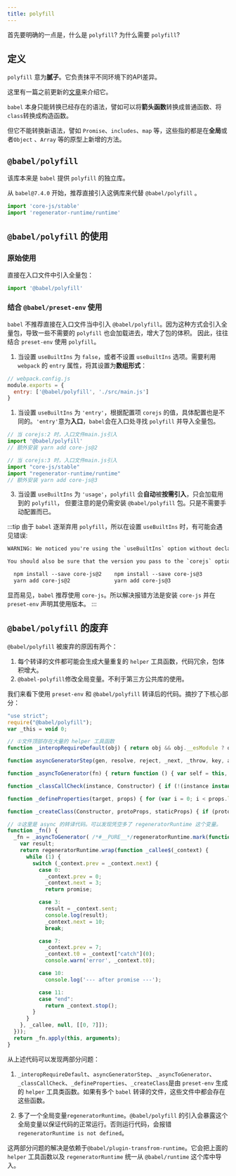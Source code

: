 ```yaml
---
title: polyfill
---
```


首先要明确的一点是，什么是 `polyfill`? 为什么需要 `polyfill`?

## 定义

`polyfill` 意为**腻子**。它负责抹平不同环境下的API差异。

这里有一篇之前更新的[文章](https://juejin.cn/post/6844904050882772999)来介绍它。

`babel` 本身只能转换已经存在的语法，譬如可以将**箭头函数**转换成普通函数、将`class`转换成构造函数。

但它不能转换新语法，譬如 `Promise`、`includes`、`map` 等，这些指的都是在**全局**或者`Object` 、`Array` 等的原型上新增的方法。


## `@babel/polyfill`

该库本来是 `babel` 提供 `polyfill` 的独立库。

从 `babel@7.4.0` 开始，推荐直接引入这俩库来代替 `@babel/polyfill` 。

```js
import 'core-js/stable'
import 'regenerator-runtime/runtime'
```

## `@babel/polyfill` 的使用

### 原始使用

直接在入口文件中引入全量包：

```js
import '@babel/polyfill'
```

### 结合 `@babel/preset-env` 使用

`babel` 不推荐直接在入口文件当中引入 `@babel/polyfill`。因为这种方式会引入全量包，导致一些不需要的 `polyfill` 也会加载进去，增大了包的体积。
因此，往往结合 `preset-env` 使用 `polyfill`。

1. 当设置 `useBuiltIns` 为 `false`，或者不设置 `useBuiltIns` 选项。需要利用 `webpack` 的 `entry` 属性，将其设置为**数组形式**：

```js
// webpack.config.js
module.exports = {
  entry: ['@babel/polyfill', './src/main.js']
}
```

1. 当设置 `useBuiltIns` 为 `'entry'`，根据配置项 `corejs` 的值，具体配置也是不同的。`'entry'`意为**入口**，`babel`会在入口处寻找 `polyfill` 并导入全量包。

```js
// 当 corejs:2 时，入口文件main.js引入
import '@babel/polyfill'
// 额外安装 yarn add core-js@2

// 当 corejs:3 时，入口文件main.js引入
import "core-js/stable"
import "regenerator-runtime/runtime"
// 额外安装 yarn add core-js@3
```

3. 当设置 `useBuiltIns` 为 `'usage'`，`polyfill` 会**自动**被**按需引入**，只会加载用到的 `polyfill`， 但要注意的是仍需安装 `@babel/polyfill` 包。只是不需要手动配置而已。

:::tip
由于 `babel` 逐渐弃用 `polyfill`，所以在设置 `useBuiltIns` 时，有可能会遇见错误:

```txt
WARNING: We noticed you're using the `useBuiltIns` option without declaring a core-js version. Currently, we assume version 2.x when no version is passed. Since this default version will likely change in future versions of Babel, we recommend explicitly setting the core-js version you are using via the `corejs` option.

You should also be sure that the version you pass to the `corejs` option matches the version specified in your `package.json`'s `dependencies` section. If it doesn't, you need to run one of the following commands:

  npm install --save core-js@2    npm install --save core-js@3
  yarn add core-js@2              yarn add core-js@3
```

显而易见，`babel` 推荐使用 `core-js`。所以解决报错方法是安装 `core-js` 并在 `preset-env` 声明其使用版本。
:::

## `@babel/polyfill` 的废弃

`@babel/polyfill` 被废弃的原因有两个：

1. 每个转译的文件都可能会生成大量重复的 `helper` 工具函数，代码冗余，包体积增大。
2. `@babel-polyfill`修改全局变量。不利于第三方公共库的使用。

我们来看下使用 `preset-env` 和 `@babel/polyfill` 转译后的代码。摘抄了下核心部分：

```js
"use strict";
require("@babel/polyfill");
var _this = void 0;

// ①文件顶部存在大量的 helper 工具函数
function _interopRequireDefault(obj) { return obj && obj.__esModule ? obj : { "default": obj }; }

function asyncGeneratorStep(gen, resolve, reject, _next, _throw, key, arg) { try { var info = gen[key](arg); var value = info.value; } catch (error) { reject(error); return; } if (info.done) { resolve(value); } else { Promise.resolve(value).then(_next, _throw); } }

function _asyncToGenerator(fn) { return function () { var self = this, args = arguments; return new Promise(function (resolve, reject) { var gen = fn.apply(self, args); function _next(value) { asyncGeneratorStep(gen, resolve, reject, _next, _throw, "next", value); } function _throw(err) { asyncGeneratorStep(gen, resolve, reject, _next, _throw, "throw", err); } _next(undefined); }); }; }

function _classCallCheck(instance, Constructor) { if (!(instance instanceof Constructor)) { throw new TypeError("Cannot call a class as a function"); } }

function _defineProperties(target, props) { for (var i = 0; i < props.length; i++) { var descriptor = props[i]; descriptor.enumerable = descriptor.enumerable || false; descriptor.configurable = true; if ("value" in descriptor) descriptor.writable = true; Object.defineProperty(target, descriptor.key, descriptor); } }

function _createClass(Constructor, protoProps, staticProps) { if (protoProps) _defineProperties(Constructor.prototype, protoProps); if (staticProps) _defineProperties(Constructor, staticProps); return Constructor; }

// ②这里是 async 的转译代码。可以发现凭空多了 regeneratorRuntime 这个变量。
function _fn() {
  _fn = _asyncToGenerator( /*#__PURE__*/regeneratorRuntime.mark(function _callee() {
    var result;
    return regeneratorRuntime.wrap(function _callee$(_context) {
      while (1) {
        switch (_context.prev = _context.next) {
          case 0:
            _context.prev = 0;
            _context.next = 3;
            return promise;

          case 3:
            result = _context.sent;
            console.log(result);
            _context.next = 10;
            break;

          case 7:
            _context.prev = 7;
            _context.t0 = _context["catch"](0);
            console.warn('error', _context.t0);

          case 10:
            console.log('--- after promise ---');

          case 11:
          case "end":
            return _context.stop();
        }
      }
    }, _callee, null, [[0, 7]]);
  }));
  return _fn.apply(this, arguments);
}
```

从上述代码可以发现两部分问题：

1. `_interopRequireDefault`、`asyncGeneratorStep`、`_asyncToGenerator`、`_classCallCheck`、`_defineProperties`、`_createClass`是由 `preset-env` 生成的 `helper` 工具类函数。如果有多个 `babel` 转译的文件，这些文件中都会存在这些函数。
   
2. 多了一个全局变量`regeneratorRuntime`。`@babel/polyfill` 的引入会暴露这个全局变量以保证代码的正常运行。否则运行代码，会报错 `regeneratorRuntime is not defined`。


这两部分问题的解决是依赖于`@babel/plugin-transfrom-runtime`。它会把上面的 `helper` 工具函数以及 `regeneratorRuntime` 统一从 `@babel/runtime` 这个库中导入。





